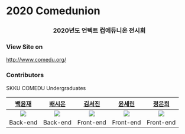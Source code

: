 # 2020 Comedunion

<div align="center">
<h3>
2020년도 언텍트 컴에듀니온 전시회
</h3>
</div>

### View Site on
http://www.comedu.org/

### Contributors
SKKU COMEDU Undergraduates

|  [백윤재](https://github.com/WhyJYJ)  |  [배시은](https://github.com/sieun-Bae)  | [김서진](https://github.com/Seojinseojin) | [윤세린](https://github.com/Serin-yoon) | [정은희](https://github.com/Eunhee-JJ) |
| :----: | :-----: | :----: | :-----: | :----: |
| <img src="https://github.com/WhyJYJ.png"></img> | <img src="https://github.com/sieun-Bae.png"></img> | <img src="https://github.com/Seojinseojin.png"></img> | <img src="https://github.com/Serin-yoon.png"></img> | <img src="https://github.com/Eunhee-JJ.png"></img> |
| Back-end | Back-end | Front-end | Front-end | Front-end |
